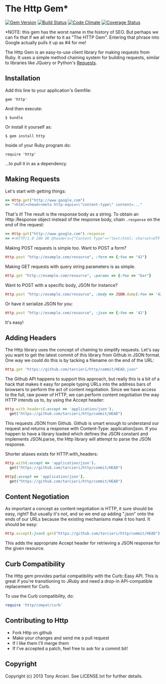 The Http Gem*
==============
[![Gem Version](https://badge.fury.io/rb/http.png)](http://rubygems.org/gems/http)
[![Build Status](https://secure.travis-ci.org/tarcieri/http.png?branch=master)](http://travis-ci.org/tarcieri/http)
[![Code Climate](https://codeclimate.com/github/tarcieri/http.png)](https://codeclimate.com/github/tarcieri/http)
[![Coverage Status](https://coveralls.io/repos/tarcieri/http/badge.png?branch=master)](https://coveralls.io/r/tarcieri/http)

*NOTE: this gem has the worst name in the history of SEO. But perhaps we can fix
that if we all refer to it as "The HTTP Gem". Entering that phrase into Google
actually pulls it up as #4 for me!

The Http Gem is an easy-to-use client library for making requests from Ruby. It uses
a simple method chaining system for building requests, similar to libraries
like JQuery or Python's [Requests](http://docs.python-requests.org/en/latest/).

Installation
------------

Add this line to your application's Gemfile:

    gem 'http'

And then execute:

    $ bundle

Or install it yourself as:

    $ gem install http

Inside of your Ruby program do:

    require 'http'

...to pull it in as a dependency.

Making Requests
---------------

Let's start with getting things:

```ruby
>> Http.get("http://www.google.com")
=> "<html><head><meta http-equiv=\"content-type\" content=..."
```

That's it! The result is the response body as a string. To obtain an Http::Response object
instead of the response body, chain `.response` on the end of the request:

```ruby
>> Http.get("http://www.google.com").response
=> #<HTTP/1.0 200 OK @headers={"Content-Type"=>"text/html; charset=UTF-8", "Date"=>"Fri, ...>
```

Making POST requests is simple too. Want to POST a form?

```ruby
Http.post "http://example.com/resource", :form => {:foo => "42"}
```
Making GET requests with query string parameters is as simple.

```ruby
Http.get "http://example.com/resource", :params => {:foo => "bar"}
```

Want to POST with a specific body, JSON for instance?

```ruby
Http.post "http://example.com/resource", :body => JSON.dump(:foo => '42')
```

Or have it serialize JSON for you:

```ruby
Http.post "http://example.com/resource", :json => {:foo => '42'}
```

It's easy!

Adding Headers
--------------

The Http library uses the concept of chaining to simplify requests. Let's say
you want to get the latest commit of this library from Github in JSON format.
One way we could do this is by tacking a filename on the end of the URL:

```ruby
Http.get "https://github.com/tarcieri/http/commit/HEAD.json"
```

The Github API happens to support this approach, but really this is a bit of a
hack that makes it easy for people typing URLs into the address bars of
browsers to perform the act of content negotiation. Since we have access to
the full, raw power of HTTP, we can perform content negotiation the way HTTP
intends us to, by using the Accept header:

```ruby
Http.with_headers(:accept => 'application/json').
  get("https://github.com/tarcieri/http/commit/HEAD")
```

This requests JSON from Github. Github is smart enough to understand our
request and returns a response with Content-Type: application/json. If you
happen to have a library loaded which defines the JSON constant and implements
JSON.parse, the Http library will attempt to parse the JSON response.

Shorter aliases exists for HTTP.with_headers:

```ruby
Http.with(:accept => 'application/json').
  get("https://github.com/tarcieri/http/commit/HEAD")

Http[:accept => 'application/json'].
  get("https://github.com/tarcieri/http/commit/HEAD")
```

Content Negotiation
-------------------

As important a concept as content negotiation is HTTP, it sure should be easy,
right? But usually it's not, and so we end up adding ".json" onto the ends of
our URLs because the existing mechanisms make it too hard. It should be easy:

```ruby
Http.accept(:json).get("https://github.com/tarcieri/http/commit/HEAD")
```

This adds the appropriate Accept header for retrieving a JSON response for the
given resource.

Curb Compatibility
------------------

The Http gem provides partial compatibility with the Curb::Easy API. This is
great if you're transitioning to JRuby and need a drop-in API-compatible
replacement for Curb.

To use the Curb compatibility, do:

```ruby
require 'http/compat/curb'
```

Contributing to Http
--------------------

* Fork Http on github
* Make your changes and send me a pull request
* If I like them I'll merge them
* If I've accepted a patch, feel free to ask for a commit bit!

Copyright
---------

Copyright (c) 2013 Tony Arcieri. See LICENSE.txt for further details.
